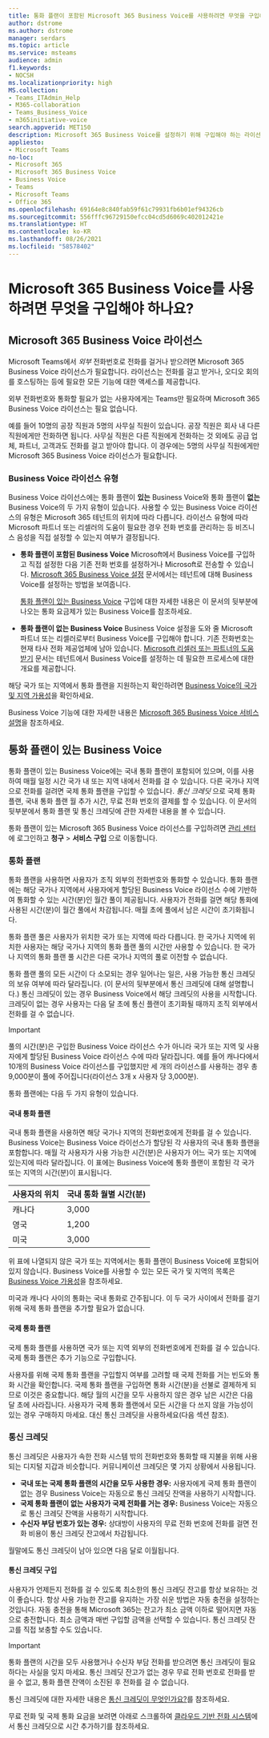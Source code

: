 ```yaml
---
title: 통화 플랜이 포함된 Microsoft 365 Business Voice를 사용하려면 무엇을 구입해야 하나요?
author: dstrome
ms.author: dstrome
manager: serdars
ms.topic: article
ms.service: msteams
audience: admin
f1.keywords:
- NOCSH
ms.localizationpriority: high
MS.collection:
- Teams_ITAdmin_Help
- M365-collaboration
- Teams_Business_Voice
- m365initiative-voice
search.appverid: MET150
description: Microsoft 365 Business Voice를 설정하기 위해 구입해야 하는 라이선스 및 기타 추가 기능을 알아보세요.
appliesto:
- Microsoft Teams
no-loc:
- Microsoft 365
- Microsoft 365 Business Voice
- Business Voice
- Teams
- Microsoft Teams
- Office 365
ms.openlocfilehash: 69164e8c840fab59f61c79931fb6b01ef94326cb
ms.sourcegitcommit: 556fffc96729150efcc04cd5d6069c402012421e
ms.translationtype: HT
ms.contentlocale: ko-KR
ms.lasthandoff: 08/26/2021
ms.locfileid: "58578402"
---
```

# <a name="what-do-i-need-to-buy-to-use-microsoft-365-business-voice"></a>Microsoft 365 Business Voice를 사용하려면 무엇을 구입해야 하나요?

## <a name="microsoft-365-business-voice-licenses"></a>Microsoft 365 Business Voice 라이선스

Microsoft Teams에서 *외부* 전화번호로 전화를 걸거나 받으려면 Microsoft 365 Business Voice 라이선스가 필요합니다. 라이선스는 전화를 걸고 받거나, 오디오 회의를 호스팅하는 등에 필요한 모든 기능에 대한 액세스를 제공합니다.

외부 전화번호와 통화할 필요가 없는 사용자에게는 Teams만 필요하며 Microsoft 365 Business Voice 라이선스는 필요 없습니다.

예를 들어 10명의 공장 직원과 5명의 사무실 직원이 있습니다. 공장 직원은 회사 내 다른 직원에게만 전화하면 됩니다. 사무실 직원은 다른 직원에게 전화하는 것 외에도 공급 업체, 파트너, 고객과도 전화를 걸고 받아야 합니다. 이 경우에는 5명의 사무실 직원에게만 Microsoft 365 Business Voice 라이선스가 필요합니다.

### <a name="business-voice-license-types"></a>Business Voice 라이선스 유형

Business Voice 라이선스에는 통화 플랜이 **있는** Business Voice와 통화 플랜이 **없는** Business Voice의 두 가지 유형이 있습니다. 사용할 수 있는 Business Voice 라이선스의 유형은 Microsoft 365 테넌트의 위치에 따라 다릅니다. 라이선스 유형에 따라 Microsoft 파트너 또는 리셀러의 도움이 필요한 경우 전화 번호를 관리하는 등 비즈니스 음성을 직접 설정할 수 있는지 여부가 결정됩니다.

- **통화 플랜이 포함된 Business Voice** Microsoft에서 Business Voice를 구입하고 직접 설정한 다음 기존 전화 번호를 설정하거나 Microsoft로 전송할 수 있습니다. [Microsoft 365 Business Voice 설정](set-up-overview.md) 문서에서는 테넌트에 대해 Business Voice를 설정하는 방법을 보여줍니다.

  [통화 플랜이 있는 Business Voice](#business-voice-with-calling-plan) 구입에 대한 자세한 내용은 이 문서의 뒷부분에 나오는 통화 요금제가 있는 Business Voice를 참조하세요.
- **통화 플랜이 없는 Business Voice** Business Voice 설정을 도와 줄 Microsoft 파트너 또는 리셀러로부터 Business Voice를 구입해야 합니다. 기존 전화번호는 현재 타사 전화 제공업체에 남아 있습니다. [Microsoft 리셀러 또는 파트너의 도움 받기](reseller-partner-support.md) 문서는 테넌트에서 Business Voice를 설정하는 데 필요한 프로세스에 대한 개요를 제공합니다.

해당 국가 또는 지역에서 통화 플랜을 지원하는지 확인하려면 [Business Voice의 국가 및 지역 가용성](country-region-availability.md)을 확인하세요.

Business Voice 기능에 대한 자세한 내용은 [Microsoft 365 Business Voice 서비스 설명](/office365/servicedescriptions/microsoft-365-business-voice-service-description)을 참조하세요.

## <a name="business-voice-with-calling-plan"></a>통화 플랜이 있는 Business Voice

통화 플랜이 있는 Business Voice에는 국내 통화 플랜이 포함되어 있으며, 이를 사용하여 매월 일정 시간 국가 내 또는 지역 내에서 전화를 걸 수 있습니다. 다른 국가나 지역으로 전화를 걸려면 국제 통화 플랜을 구입할 수 있습니다. *통신 크레딧* 으로 국제 통화 플랜, 국내 통화 플랜 월 추가 시간, 무료 전화 번호의 결제를 할 수 있습니다. 이 문서의 뒷부분에서 통화 플랜 및 통신 크레딧에 관한 자세한 내용을 볼 수 있습니다.

통화 플랜이 있는 Microsoft 365 Business Voice 라이선스를 구입하려면 [관리 센터](https://admin.microsoft.com/Adminportal/Home#/homepage)에 로그인하고 **청구** > **서비스 구입** 으로 이동합니다.

### <a name="calling-plans"></a>통화 플랜

통화 플랜을 사용하면 사용자가 조직 외부의 전화번호와 통화할 수 있습니다. 통화 플랜에는 해당 국가나 지역에서 사용자에게 할당된 Business Voice 라이선스 수에 기반하여 통화할 수 있는 시간(분)인 월간 풀이 제공됩니다. 사용자가 전화를 걸면 해당 통화에 사용된 시간(분)이 월간 풀에서 차감됩니다. 매월 초에 풀에서 남은 시간이 초기화됩니다.

통화 플랜 풀은 사용자가 위치한 국가 또는 지역에 따라 다릅니다. 한 국가나 지역에 위치한 사용자는 해당 국가나 지역의 통화 플랜 풀의 시간만 사용할 수 있습니다. 한 국가나 지역의 통화 플랜 풀 시간은 다른 국가나 지역의 풀로 이전할 수 없습니다.

통화 플랜 풀의 모든 시간이 다 소모되는 경우 일어나는 일은, 사용 가능한 통신 크레딧의 보유 여부에 따라 달라집니다. (이 문서의 뒷부분에서 통신 크레딧에 대해 설명합니다.) 통신 크레딧이 있는 경우 Business Voice에서 해당 크레딧의 사용을 시작합니다. 크레딧이 없는 경우 사용자는 다음 달 초에 통신 플랜이 초기화될 때까지 조직 외부에서 전화를 걸 수 없습니다.

> [!IMPORTANT]
> 풀의 시간(분)은 구입한 Business Voice 라이선스 수가 아니라 국가 또는 지역 및 사용자에게 할당된 Business Voice 라이선스 수에 따라 달라집니다. 예를 들어 캐나다에서 10개의 Business Voice 라이선스를 구입했지만 세 개의 라이선스를 사용하는 경우 총 9,000분이 풀에 주어집니다(라이선스 3개 x 사용자 당 3,000분).

통화 플랜에는 다음 두 가지 유형이 있습니다.

#### <a name="domestic-calling-plan"></a>국내 통화 플랜

국내 통화 플랜을 사용하면 해당 국가나 지역의 전화번호에게 전화를 걸 수 있습니다. Business Voice는 Business Voice 라이선스가 할당된 각 사용자의 국내 통화 플랜을 포함합니다. 매월 각 사용자가 사용 가능한 시간(분)은 사용자가 어느 국가 또는 지역에 있는지에 따라 달라집니다. 이 표에는 Business Voice에 통화 플랜이 포함된 각 국가 또는 지역의 시간(분)이 표시됩니다.

|사용자의 위치          |국내 통화 월별 시간(분)  |
|-----------------------------------|--------------------------------------|
|캐나다                             | 3,000                                |
|영국                     | 1,200                                |
|미국                      | 3,000                                |

위 표에 나열되지 않은 국가 또는 지역에서는 통화 플랜이 Business Voice에 포함되어 있지 않습니다. Business Voice를 사용할 수 있는 모든 국가 및 지역의 목록은 [Business Voice 가용성](country-region-availability.md)을 참조하세요.

미국과 캐나다 사이의 통화는 국내 통화로 간주됩니다. 이 두 국가 사이에서 전화를 걸기 위해 국제 통화 플랜을 추가할 필요가 없습니다.

#### <a name="international-calling-plan"></a>국제 통화 플랜

국제 통화 플랜를 사용하면 국가 또는 지역 외부의 전화번호에게 전화를 걸 수 있습니다. 국제 통화 플랜은 추가 기능으로 구입합니다.

사용자를 위해 국제 통화 플랜을 구입할지 여부를 고려할 때 국제 전화를 거는 빈도와 통화 시간을 확인합니다. 국제 통화 플랜을 구입하면 통화 시간(분)을 선불로 결제하게 되므로 이것은 중요합니다. 해당 월의 시간을 모두 사용하지 않은 경우 남은 시간은 다음 달 초에 사라집니다. 사용자가 국제 통화 플랜에서 모든 시간을 다 쓰지 않을 가능성이 있는 경우 구매하지 마세요. 대신 통신 크레딧을 사용하세요(다음 섹션 참조).

### <a name="communications-credits"></a>통신 크레딧

통신 크레딧은 사용자가 속한 전화 시스템 밖의 전화번호와 통화할 때 지불을 위해 사용되는 디지털 지갑과 비슷합니다. 커뮤니케이션 크레딧은 몇 가지 상황에서 사용됩니다.

- **국내 또는 국제 통화 플랜의 시간을 모두 사용한 경우:** 사용자에게 국제 통화 플랜이 없는 경우 Business Voice는 자동으로 통신 크레딧 잔액을 사용하기 시작합니다.
- **국제 통화 플랜이 없는 사용자가 국제 전화를 거는 경우:** Business Voice는 자동으로 통신 크레딧 잔액을 사용하기 시작합니다.
- **수신자 부담 번호가 있는 경우:** 상대방이 사용자의 무료 전화 번호에 전화를 걸면 전화 비용이 통신 크레딧 잔고에서 차감됩니다.

월말에도 통신 크레딧이 남아 있으면 다음 달로 이월됩니다.

#### <a name="buy-communication-credits"></a>통신 크레딧 구입

사용자가 언제든지 전화를 걸 수 있도록 최소한의 통신 크레딧 잔고를 항상 보유하는 것이 좋습니다. 항상 사용 가능한 잔고를 유지하는 가장 쉬운 방법은 자동 충전을 설정하는 것입니다. 자동 충전을 통해 Microsoft 365는 잔고가 최소 금액 이하로 떨어지면 자동으로 충전합니다. 최소 금액과 매번 구입할 금액을 선택할 수 있습니다. 통신 크레딧 잔고를 직접 보충할 수도 있습니다.

> [!IMPORTANT]
> 통화 플랜의 시간을 모두 사용했거나 수신자 부담 전화를 받으려면 통신 크레딧이 필요하다는 사실을 잊지 마세요. 통신 크레딧 잔고가 없는 경우 무료 전화 번호로 전화를 받을 수 없고, 통화 플랜 잔액이 소진된 후 전화를 걸 수 없습니다.

통신 크레딧에 대한 자세한 내용은 [통신 크레딧이 무엇인가요?](../what-are-communications-credits.md)를 참조하세요.

무료 전화 및 국제 통화 요금을 보려면 아래로 스크롤하여 [클라우드 기반 전화 시스템](https://products.office.com/microsoft-teams/voice-calling#ow-download-rates)에서 통신 크레딧으로 시간 추가하기를 참조하세요.